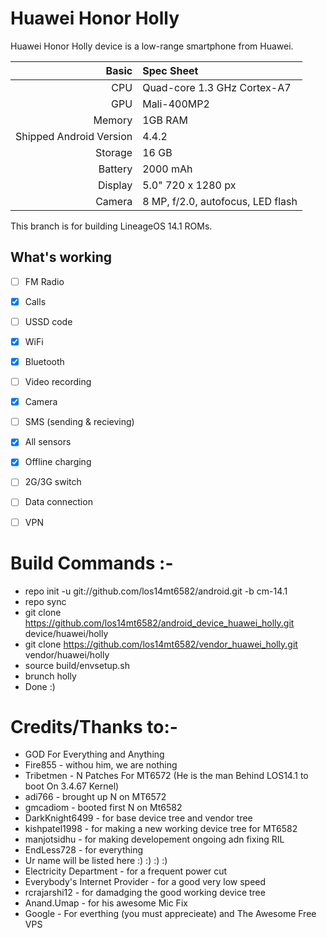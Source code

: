 # Huawei Honor Holly

Huawei Honor Holly device is a low-range smartphone from Huawei.

Basic   | Spec Sheet
-------:|:-------------------------
CPU     | Quad-core 1.3 GHz Cortex-A7
GPU     | Mali-400MP2
Memory  | 1GB RAM
Shipped Android Version | 4.4.2
Storage | 16 GB
Battery | 2000 mAh
Display | 5.0" 720 x 1280 px
Camera  | 8 MP, f/2.0, autofocus, LED flash



This branch is for building LineageOS 14.1 ROMs.

## What's working
- [ ] FM Radio
- [X] Calls
- [ ] USSD code
- [x] WiFi
- [x] Bluetooth
- [ ] Video recording
- [x] Camera
- [ ] SMS (sending & recieving)
- [x] All sensors
- [x] Offline charging
- [ ] 2G/3G switch
- [ ] Data connection
- [ ] VPN


# Build Commands :-

  * repo init -u git://github.com/los14mt6582/android.git -b cm-14.1
  * repo sync
  * git clone https://github.com/los14mt6582/android_device_huawei_holly.git device/huawei/holly
  * git clone https://github.com/los14mt6582/vendor_huawei_holly.git vendor/huawei/holly
  * source build/envsetup.sh
  * brunch holly
  * Done :)
  
# Credits/Thanks to:-
  * GOD For Everything and Anything
  * Fire855 - withou him, we are nothing
  * Tribetmen - N Patches For MT6572 (He is the man Behind LOS14.1 to boot On 3.4.67 Kernel)
  * adi766 - brought up N on MT6572
  * gmcadiom - booted first N on Mt6582
  * DarkKnight6499 - for base device tree and vendor tree
  * kishpatel1998 - for making a new working device tree for MT6582
  * manjotsidhu - for making developement ongoing adn fixing RIL
  * EndLess728 - for everything
  * Ur name will be listed here :) :) :) :)
  * Electricity Department - for a frequent power cut
  * Everybody's Internet Provider - for a good very low speed
  * rcrajarshi12 - for damadging the good working device tree
  * Anand.Umap - for his awesome Mic Fix
  * Google - For everthing (you must apprecieate) and The Awesome Free VPS
